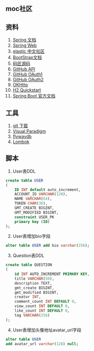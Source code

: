 ## moc社区

## 资料
1. [Spring 文档](https://spring.io/guides)
2. [Spring Web](https://spring.io/guides/gs/serving-web-content)
3. [elastic 中文社区](https://elasticsearch.cn/explore)
4. [BootStrap文档](https://v3.bootcss.com/getting-started)
5. [码匠源码](https://github.com/codedrinker/community)
6. [GitHub API](https://developer.github.com)
7. [GitHub OAuth1](https://developer.github.com/apps/building-oauth-apps/creating-an-oauth-app)
8. [GitHub OAuth2](https://developer.github.com/apps/building-oauth-apps/authorizing-oauth-apps)
9. [OKHttp](https://square.github.io/okhttp)
10. [H2 Quickstart](http://www.h2database.com/html/quickstart.html)
11. [Spring Boot 官方文档](https://docs.spring.io/spring-boot/docs/2.1.6.RELEASE/reference/htmlsingle/)


## 工具
1. [git 下载](https://git-scm.com/downloads)
2. [Visual Paradigm](https://www.visual-paradigm.com)
3. [flywaydb](https://flywaydb.org/getstarted/firststeps/maven#creating-the-first-migration)
4. [Lombok](https://projectlombok.org/features/all)

## 脚本
1. User表DDL
```sql
create table USER
(
	ID INT default auto_increment,
	ACCOUNT_ID VARCHAR(128),
	NAME VARCHAR(64),
	TOKEN CHAR(36),
	GMT_CREATE BIGINT,
	GMT_MODIFIED BIGINT,
	constraint USER_PK
	primary key (ID)
);
```
2. User表增加bio字段
```sql
alter table USER add bio varchar(256);
```
3. Question表DDL
```sql
create table QUESTION
(
	id INT AUTO_INCREMENT PRIMARY KEY,
	title VARCHAR(50),
	description TEXT,
	gmt_create BIGINT,
	gmt_modified BIGINT,
	creator INT,
	comment_count INT DEFAULT 0,
	view_count INT DEFAULT 0,
	like_count INT DEFAULT 0,
	tag VARCHAR(256)
);
```
4. User表增加头像地址avatar_url字段
```sql
alter table USER
add avatar_url varchar(128) null;
```